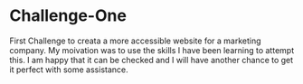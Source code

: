 # Challenge-One
First Challenge to creata a more accessible website for a marketing company. 
My moivation was to use the skills I have been learning to attempt this. I am happy that it can be checked and I will have another chance to get it perfect with some assistance. 
